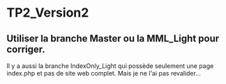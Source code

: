 # TP2_Version2

## Utiliser la branche Master ou la MML_Light pour corriger. 
Il y a aussi la branche IndexOnly_Light qui possède seulement une page index.php et pas de site web complet. Mais je ne l'ai pas revalider...
